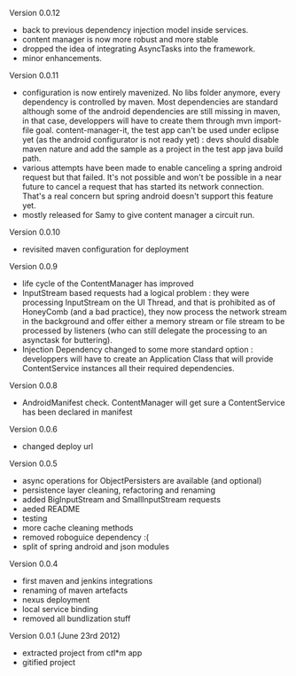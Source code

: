 Version 0.0.12
- back to previous dependency injection model inside services.
- content manager is now more robust and more stable
- dropped the idea of integrating AsyncTasks into the framework.
- minor enhancements.


Version 0.0.11
- configuration is now entirely mavenized. No libs folder anymore, every dependency is controlled by maven.
Most dependencies are standard although some of the android dependencies are still missing in maven, in that case,
 developpers will have to create them through mvn import-file goal.
content-manager-it, the test app can't be used under eclipse yet (as the android configurator is not ready yet) : devs should disable maven nature and add the sample
as a project in the test app java build path. 
- various attempts have been made to enable canceling a spring android request but that failed. It's not possible and won't be possible in a near future to cancel a request
that has started its network connection. That's a real concern but spring android doesn't support this feature yet.
- mostly released for Samy to give content manager a circuit run.

Version 0.0.10
- revisited maven configuration for deployment

Version 0.0.9
- life cycle of the ContentManager has improved
- InputStream based requests had a logical problem : they were processing InputStream on the UI Thread, and that is prohibited as of HoneyComb (and a bad practice),
they now process the network stream in the background and offer either a memory stream or file stream to be processed by listeners (who can still delegate the processing
to an asynctask for buttering).
- Injection Dependency changed to some more standard option : developpers will have to create an Application Class that will provide ContentService instances all their
required dependencies.

Version 0.0.8 
- AndroidManifest check. ContentManager will get sure a ContentService has been declared in manifest

Version 0.0.6
- changed deploy url

Version 0.0.5
- async operations for ObjectPersisters are available (and optional)
- persistence layer cleaning, refactoring and renaming
- added BigInputStream and SmallInputStream requests
- aeded README
- testing 
- more cache cleaning methods
- removed roboguice dependency :(
- split of spring android and json modules

Version 0.0.4
- first maven and jenkins integrations
- renaming of maven artefacts
- nexus deployment
- local service binding
- removed all bundlization stuff

Version 0.0.1 (June 23rd 2012)
- extracted project from c*t*l*m app
- gitified project
